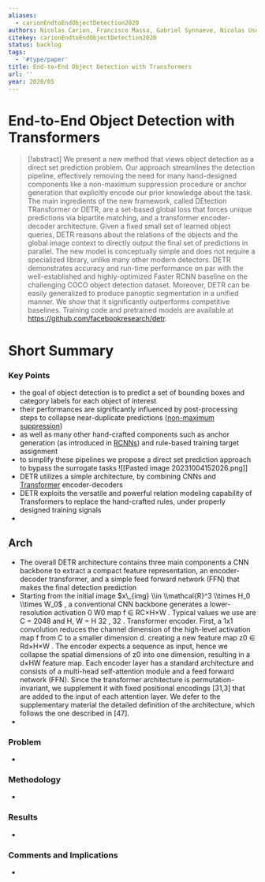 ```yaml
---
aliases:
  - carionEndtoEndObjectDetection2020
authors: Nicolas Carion, Francisco Massa, Gabriel Synnaeve, Nicolas Usunier, Alexander Kirillov, Sergey Zagoruyko
citekey: carionEndtoEndObjectDetection2020
status: backlog
tags:
  - '#type/paper'
title: End-to-End Object Detection with Transformers
url: ''
year: 2020/05
---
```


# End-to-End Object Detection with Transformers

> \[!abstract\]
> We present a new method that views object detection as a direct set prediction problem. Our approach streamlines the detection pipeline, effectively removing the need for many hand-designed components like a non-maximum suppression procedure or anchor generation that explicitly encode our prior knowledge about the task. The main ingredients of the new framework, called DEtection TRansformer or DETR, are a set-based global loss that forces unique predictions via bipartite matching, and a transformer encoder-decoder architecture. Given a fixed small set of learned object queries, DETR reasons about the relations of the objects and the global image context to directly output the final set of predictions in parallel. The new model is conceptually simple and does not require a specialized library, unlike many other modern detectors. DETR demonstrates accuracy and run-time performance on par with the well-established and highly-optimized Faster RCNN baseline on the challenging COCO object detection dataset. Moreover, DETR can be easily generalized to produce panoptic segmentation in a unified manner. We show that it significantly outperforms competitive baselines. Training code and pretrained models are available at https://github.com/facebookresearch/detr.

# Short Summary

### Key Points

- the goal of object detection is to predict a set of bounding boxes and category labels for each object of interest
- their performances are significantly influenced by post-processing steps to collapse near-duplicate predictions ([non-maximum suppression](non-max-suppresion.md))
- as well as many other hand-crafted components such as anchor generation (as introduced in  [RCNNs](rcnn.md)) and rule-based training target assignment
- to simplify these pipelines we propose a direct set prediction approach to bypass the surrogate tasks
  !\[\[Pasted image 20231004152026.png\]\]
- DETR utilizes a simple architecture, by combining CNNs and [Transformer](1_sources/cv-papers/transformers.md) encoder-decoders
- DETR exploits the versatile and powerful relation modeling capability of Transformers to replace the hand-crafted rules, under properly designed training signals
-

## Arch

- The overall DETR architecture contains three main components a CNN backbone to extract a compact feature representation, an encoder-decoder transformer, and a simple feed forward network (FFN) that makes the final detection prediction
- Starting from the initial image $x\_{img} \\in \\mathcal{R}^3 \\times H_0 \\times W_0$ , a conventional CNN backbone generates a lower-resolution activation
  0 W0
  map f ∈ RC×H×W . Typical values we use are C = 2048 and H, W = H
  32 , 32 .
  Transformer encoder. First, a 1x1 convolution reduces the channel dimension
  of the high-level activation map f from C to a smaller dimension d. creating a
  new feature map z0 ∈ Rd×H×W . The encoder expects a sequence as input, hence
  we collapse the spatial dimensions of z0 into one dimension, resulting in a d×HW
  feature map. Each encoder layer has a standard architecture and consists of a
  multi-head self-attention module and a feed forward network (FFN). Since the
  transformer architecture is permutation-invariant, we supplement it with fixed
  positional encodings \[31,3\] that are added to the input of each attention layer. We
  defer to the supplementary material the detailed definition of the architecture,
  which follows the one described in \[47\].
-

### Problem

-

### Methodology

-

### Results

-

### Comments and Implications

-
